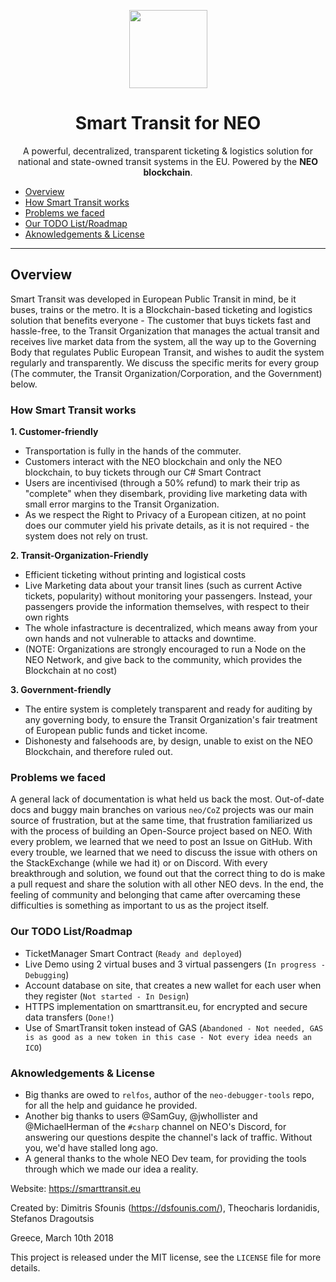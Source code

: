 <p align="center">
  <img 
    src="http://83.212.120.119/images/logo_fixed.PNG" 
    width="125px"
  >
</p>

<h1 align="center">Smart Transit for NEO</h1>

<p align="center">
	A powerful, decentralized, transparent ticketing & logistics solution
	for national and state-owned transit systems in the EU.
	Powered by the <b>NEO blockchain</b>.
</p>

- [Overview](#overview)
- [How Smart Transit works](#how-smart-transit-works)
- [Problems we faced](#problems-we-faced)
- [Our TODO List/Roadmap](#our-todo-list/roadmap)
- [Aknowledgements & License](#aknowledgements-&-license)

---

## Overview
Smart Transit was developed in European Public Transit in mind, be it buses, trains or the metro.
It is a Blockchain-based ticketing and logistics solution that benefits everyone - The customer that buys tickets fast and hassle-free, to the Transit Organization that manages the actual transit and receives 
live market data from the system, all the way up to the Governing Body that regulates Public European Transit, and wishes to audit the system regularly and transparently.
We discuss the specific merits for every group (The commuter, the Transit Organization/Corporation, and the Government) below.

### How Smart Transit works

__1. Customer-friendly__
  - Transportation is fully in the hands of the commuter.
  - Customers interact with the NEO blockchain and only the NEO blockchain, to buy tickets through our C# Smart Contract
  - Users are incentivised (through a 50% refund) to mark their trip as "complete" when they disembark, providing live marketing data with small error margins to the Transit Organization.
  - As we respect the Right to Privacy of a European citizen, at no point does our commuter yield his private details, as it is not required - the system does not rely on trust.
  

__2. Transit-Organization-Friendly__
  - Efficient ticketing without printing and logistical costs
  - Live Marketing data about your transit lines (such as current Active tickets, popularity) without monitoring your passengers. Instead, your passengers provide the information themselves, with respect to their own rights
  - The whole infastracture is decentralized, which means away from your own hands and not vulnerable to attacks and downtime.
  - (NOTE: Organizations are strongly encouraged to run a Node on the NEO Network, and give back to the community, which provides the Blockchain at no cost)
  
  
__3. Government-friendly__
  - The entire system is completely transparent and ready for auditing by any governing body, to ensure the Transit Organization's fair treatment of European public funds and ticket income.
  - Dishonesty and falsehoods are, by design, unable to exist on the NEO Blockchain, and therefore ruled out.
  
### Problems we faced
A general lack of documentation is what held us back the most. Out-of-date docs and buggy main branches on various `neo/CoZ` projects was our main source of frustration, but at the same time, that frustration familiarized us with the process of building an Open-Source project based on NEO. With every problem, we learned that we need to post an Issue on GitHub. With every trouble, we learned that we need to discuss the issue with others on the StackExchange (while we had it) or on Discord. With every breakthrough and solution, we found out that the correct thing to do is make a pull request and share the solution with all other NEO devs. In the end, the feeling of community and belonging that came after overcaming these difficulties is something as important to us as the project itself.

### Our TODO List/Roadmap

- TicketManager Smart Contract (`Ready and deployed`)
- Live Demo using 2 virtual buses and 3 virtual passengers (`In progress - Debugging`)
- Account database on site, that creates a new wallet for each user when they register (`Not started - In Design`)
- HTTPS implementation on smarttransit.eu, for encrypted and secure data transfers (`Done!`)
- Use of SmartTransit token instead of GAS (`Abandoned - Not needed, GAS is as good as a new token in this case - Not every idea needs an ICO`)

### Aknowledgements & License
- Big thanks are owed to `relfos`, author of the `neo-debugger-tools` repo, for all the help and guidance he provided.
- Another big thanks to users @SamGuy, @jwhollister and @MichaelHerman of the `#csharp` channel on NEO's Discord, for answering our questions despite the channel's lack of traffic. Without you, we'd have stalled long ago.
- A general thanks to the whole NEO Dev team, for providing the tools through which we made our idea a reality.

Website: https://smarttransit.eu

Created by: Dimitris Sfounis (<https://dsfounis.com/>),
Theocharis Iordanidis,
Stefanos Dragoutsis

Greece, March 10th 2018

This project is released under the MIT license, see the `LICENSE` file for more details.
